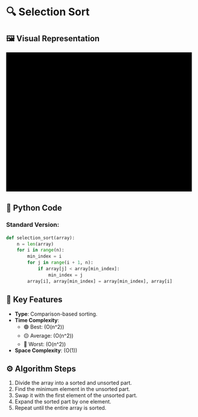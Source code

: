 # 🔍 Selection Sort


## 🖼️ Visual Representation
![Selection Sort Steps](../../Resources/Selection.gif)

## 🐍 Python Code
### Standard Version:
```python
def selection_sort(array):
    n = len(array)
    for i in range(n):
        min_index = i
        for j in range(i + 1, n):
            if array[j] < array[min_index]:
                min_index = j
        array[i], array[min_index] = array[min_index], array[i]
```

## 🔑 Key Features
- **Type**: Comparison-based sorting.
- **Time Complexity**:
  - 🟢 Best: \(O(n^2)\)
  - 🟡 Average: \(O(n^2)\)
  - 🔴 Worst: \(O(n^2)\)
- **Space Complexity**: \(O(1)\)

## ⚙️ Algorithm Steps
1. Divide the array into a sorted and unsorted part.
2. Find the minimum element in the unsorted part.
3. Swap it with the first element of the unsorted part.
4. Expand the sorted part by one element.
5. Repeat until the entire array is sorted.
